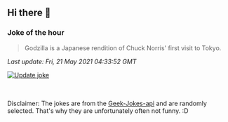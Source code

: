 ## Hi there 👋

### Joke of the hour
<!-- joke -->
>Godzilla is a Japanese rendition of Chuck Norris' first visit to Tokyo.
<!-- /joke -->

*Last update: Fri, 21 May 2021 04:33:52 GMT*

[![Update joke](https://github.com/nclskfm/nclskfm/actions/workflows/joke.yml/badge.svg)](https://github.com/nclskfm/nclskfm/actions/workflows/joke.yml)

<br><br>
Disclaimer: The jokes are from the [Geek-Jokes-api](https://github.com/sameerkumar18/geek-joke-api) and are randomly selected. That's why they are unfortunately often not funny. :D

